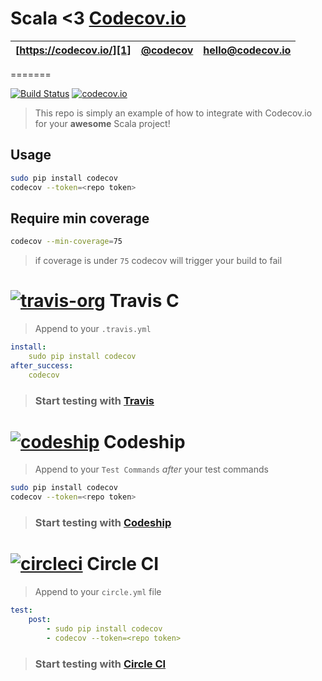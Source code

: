 Scala <3 [Codecov.io](https://codecov.io)
=======
| [https://codecov.io/][1] | [@codecov][2] | [hello@codecov.io][3] |
| ------------------------ | ------------- | --------------------- |
=======


[![Build Status](https://secure.travis-ci.org/codecov/example-scala.svg?branch=master)](http://travis-ci.org/codecov/example-scala) [![codecov.io](https://codecov.io/github/codecov/example-scala/coverage.svg?branch=master)](https://codecov.io/github/codecov/example-scala)

> This repo is simply an example of how to integrate with Codecov.io for your **awesome** Scala project!



## Usage

```sh
sudo pip install codecov
codecov --token=<repo token>
```

## Require min coverage
```sh
codecov --min-coverage=75
```
> if coverage is under `75` codecov will trigger your build to fail

# [![travis-org](https://avatars2.githubusercontent.com/u/639823?v=2&s=50)](https://travis-ci.org) Travis C
> Append to your `.travis.yml`

```yml
install:
    sudo pip install codecov
after_success:
    codecov
```

> ### Start testing with [Travis](https://travis-ci.org/)

# [![codeship](https://avatars1.githubusercontent.com/u/2988541?v=2&s=50)](https://codeship.io/) Codeship
> Append to your `Test Commands` *after* your test commands

```sh
sudo pip install codecov
codecov --token=<repo token>
```

> ### Start testing with [Codeship](https://codeship.io/)


# [![circleci](https://avatars0.githubusercontent.com/u/1231870?v=2&s=50)](https://circleci.com/) Circle CI
> Append to your `circle.yml` file

```yml
test:
    post:
        - sudo pip install codecov
        - codecov --token=<repo token>
```
> ### Start testing with [Circle CI](https://circleci.com/)




[1]: https://codecov.io/
[2]: https://twitter.com/codecov
[3]: mailto:hello@codecov.io

